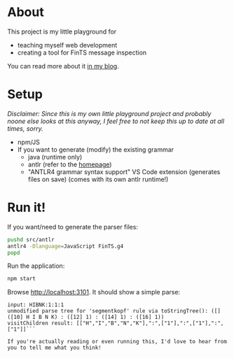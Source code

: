 # About

This project is my little playground for
- teaching myself web development
- creating a tool for FinTS message inspection

You can read more about it [in my blog](http://fints101.com).

# Setup

_Disclaimer: Since this is my own little playground project and probably noone
else looks at this anyway, I feel free to not keep this up to date at all times, sorry._

- npm/JS
- If you want to generate (modify) the existing grammar
  - java (runtime only)
  - antlr (refer to the [homepage](antlr.org/))
  - "ANTLR4 grammar syntax support" VS Code extension (generates files on save) (comes with its own antlr runtime!)

# Run it!

If you want/need to generate the parser files:

```bash
pushd src/antlr
antlr4 -Dlanguage=JavaScript FinTS.g4
popd
```

Run the application:

```bash
npm start
```

Browse [http://localhost:3101](http://localhost:3101). It should show a simple parse:

```
input: HIBNK:1:1:1
unmodified parse tree for 'segmentkopf' rule via toStringTree(): ([] ([10] H I B N K) : ([12] 1) : ([14] 1) : ([16] 1))
visitChildren result: [["H","I","B","N","K"],":",["1"],":",["1"],":",["1"]]```

If you're actually reading or even running this, I'd love to hear from you to tell me what you think!
